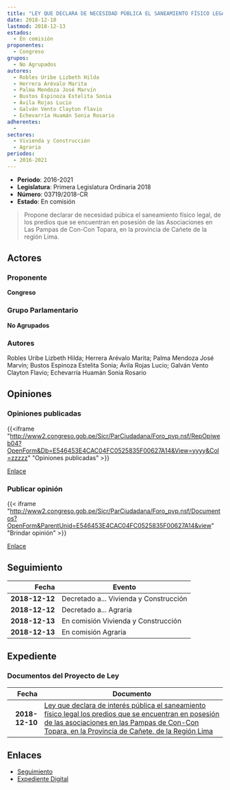 ```yaml
---
title: "LEY QUE DECLARA DE NECESIDAD PÚBLICA EL SANEAMIENTO FÍSICO LEGAL LOS PREDIOS QUE SE ENCUENTRAN EN POSESIÓN DE LAS ASOCIACIONES EN LAS PAMPAS DE CON-CON TOPARA, EN LA PROVINCIA DE CAÑETE, DE LA REGIÓN LIMA"
date: 2018-12-10
lastmod: 2018-12-13
estados: 
  - En comisión
proponentes: 
  - Congreso
grupos: 
  - No Agrupados
autores: 
  - Robles Uribe Lizbeth Hilda
  - Herrera Arévalo Marita
  - Palma Mendoza José Marvín
  - Bustos Espinoza Estelita Sonia
  - Ávila Rojas Lucio
  - Galván Vento Clayton Flavio
  - Echevarría Huamán Sonia Rosario
adherentes: 
  - 
sectores: 
  - Vivienda y Construcción
  - Agraria
periodos: 
  - 2016-2021
---
```


- **Periodo**: 2016-2021
- **Legislatura**: Primera Legislatura Ordinaria 2018
- **Número**: 03719/2018-CR
- **Estado**: En comisión

> Propone declarar de necesidad púbica el saneamiento físico legal, de los predios que se encuentran en posesión de las Asociaciones en Las Pampas de Con-Con Topara, en la provincia de Cañete de la región Lima.


## Actores

### Proponente

**Congreso**

### Grupo Parlamentario

**No Agrupados**

### Autores

Robles Uribe Lizbeth Hilda; Herrera Arévalo Marita; Palma Mendoza José Marvín; Bustos Espinoza Estelita Sonia; Ávila Rojas Lucio; Galván Vento Clayton Flavio; Echevarría Huamán Sonia Rosario


## Opiniones

### Opiniones publicadas

{{<iframe "http://www2.congreso.gob.pe/Sicr/ParCiudadana/Foro_pvp.nsf/RepOpiweb04?OpenForm&Db=E546453E4CAC04FC0525835F00627A14&View=yyyy&Col=zzzzz" "Opiniones publicadas" >}}

[Enlace](http://www2.congreso.gob.pe/Sicr/ParCiudadana/Foro_pvp.nsf/RepOpiweb04?OpenForm&Db=E546453E4CAC04FC0525835F00627A14&View=yyyy&Col=zzzzz)
### Publicar opinión

{{< iframe "http://www2.congreso.gob.pe/Sicr/ParCiudadana/Foro_pvp.nsf/Documentos?OpenForm&ParentUnid=E546453E4CAC04FC0525835F00627A14&view" "Brindar opinión" >}}

[Enlace](http://www2.congreso.gob.pe/Sicr/ParCiudadana/Foro_pvp.nsf/Documentos?OpenForm&ParentUnid=E546453E4CAC04FC0525835F00627A14&view)

## Seguimiento

| Fecha | Evento |
|------:|--------|
| **2018-12-12** | Decretado a... Vivienda y Construcción|
| **2018-12-12** | Decretado a... Agraria|
| **2018-12-13** | En comisión Vivienda y Construcción|
| **2018-12-13** | En comisión Agraria|


## Expediente


### Documentos del Proyecto de Ley

| Fecha | Documento |
|------:|--------|
| **2018-12-10** | [Ley que declara de interés pública el saneamiento físico legal los predios que se encuentran en posesión de las asociaciones en las Pampas de Con-Con Topara, en la Provincia de Cañete, de la Región Lima](http://www.leyes.congreso.gob.pe/Documentos/2016_2021/Proyectos_de_Ley_y_de_Resoluciones_Legislativas/PL0371920181210.pdf) |

## Enlaces 

- [Seguimiento](http://www2.congreso.gob.pe/Sicr/TraDocEstProc/CLProLey2016.nsf/f7fff46988ca05b1052578e100829cc7/ccc8e4223a68c6010525835f0073ce1b?OpenDocument)
- [Expediente Digital](http://www2.congreso.gob.pe/Sicr/TraDocEstProc/CLProLey2016.nsf/f7fff46988ca05b1052578e100829cc7/ccc8e4223a68c6010525835f0073ce1b?OpenDocument&Click=05257FB7005EB655.eb71d0cf91d8294e05256cdf006b5706/$Body/0.1C6C)
